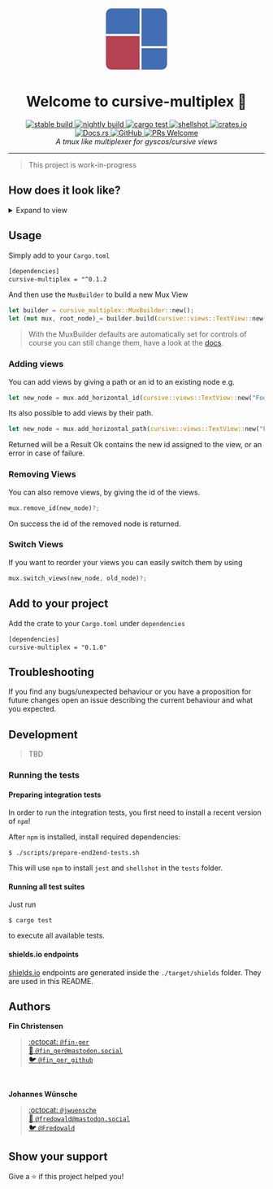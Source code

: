 <p align="center">
  <img src="assets/cursive-multiplex.svg" height="128">
</p>
<h1 align="center">Welcome to cursive-multiplex 👋</h1>
<p align="center">
  <a href="https://travis-ci.org/deinstapel/cursive-multiplex">
    <img src="https://img.shields.io/endpoint.svg?url=https%3A%2F%2Fdeinstapel.github.io%2Fcursive-multiplex%2Fstable-build.json" alt="stable build">
  </a>
  <a href="https://travis-ci.org/deinstapel/cursive-multiplex">
    <img src="https://img.shields.io/endpoint.svg?url=https%3A%2F%2Fdeinstapel.github.io%2Fcursive-multiplex%2Fnightly-build.json" alt="nightly build">
  </a>
  <a href="https://travis-ci.org/deinstapel/cursive-multiplex">
    <img src="https://img.shields.io/endpoint.svg?url=https%3A%2F%2Fdeinstapel.github.io%2Fcursive-multiplex%2Fcargo-test.json" alt="cargo test">
  </a>
  <a href="https://github.com/fin-ger/shellshot">
    <img src="https://img.shields.io/endpoint.svg?url=https%3A%2F%2Fdeinstapel.github.io%2Fcursive-multiplex%2Fshellshot.json" alt="shellshot">
  </a>
  <a href="https://crates.io/crates/cursive-multiplex">
    <img alt="crates.io" src="https://img.shields.io/crates/v/cursive-multiplex.svg">
  </a>
  <a href="https://docs.rs/cursive-multiplex">
    <img alt="Docs.rs" src="https://docs.rs/cursive-multiplex/badge.svg">
  </a>
  <a href="https://github.com/deinstapel/cursive-multiplex/blob/master/LICENSE">
    <img alt="GitHub" src="https://img.shields.io/github/license/deinstapel/cursive-multiplex.svg">
  </a>
  <a href="http://makeapullrequest.com">
    <img alt="PRs Welcome" src="https://img.shields.io/badge/PRs-welcome-brightgreen.svg" target="_blank" />
  </a>
  <br>
  <i>A tmux like multiplexer for gyscos/cursive views</i>
</p>

---

> This project is work-in-progress

## How does it look like?

<details>
  <summary>Expand to view</summary>
  <img src="assets/demo.gif" alt="Demo GIF">
</details>

## Usage

Simply add to your `Cargo.toml`
```Cargo
[dependencies]
cursive-multiplex = "^0.1.2
```

And then use the `MuxBuilder` to build a new Mux View
```rust
let builder = cursive_multiplex::MuxBuilder::new();
let (mut mux, root_node)_= builder.build(cursive::views::TextView::new("Hello World!".to_string()));
```

> With the MuxBuilder defaults are automatically set for controls of course you can still change them, have a look at the [docs](https://docs.rs/cursive-multiplex).

###  Adding views

You can add views by giving a path or an id to an existing node e.g.

```rust
let new_node = mux.add_horizontal_id(cursive::views::TextView::new("Foo"), node1).unwrap();
```

Its also possible to add views by their path.
```rust
let new_node = mux.add_horizontal_path(cursive::views::TextView::new("Foo", Path::LeftOrUp(Box::new(None))));
```

Returned will be a Result Ok contains the new id assigned to the view, or an error in case of failure.

### Removing Views

You can also remove views, by giving the id of the views.

```rust
mux.remove_id(new_node)?;
```

On success the id of the removed node is returned.

### Switch Views

If you want to reorder your views you can easily switch them by using

```rust
mux.switch_views(new_node, old_node)?;
```


## Add to your project

Add the crate to your `Cargo.toml` under `dependencies`

```Cargo
[dependencies]
cursive-multiplex = "0.1.0"
```

## Troubleshooting

If you find any bugs/unexpected behaviour or you have a proposition for future changes open an issue describing the current behaviour and what you expected.

## Development

> TBD

### Running the tests

#### Preparing integration tests

In order to run the integration tests, you first need to install a recent version of `npm`!

After `npm` is installed, install required dependencies:

```
$ ./scripts/prepare-end2end-tests.sh
```

This will use `npm` to install `jest` and `shellshot` in the `tests` folder.

#### Running all test suites

Just run

```
$ cargo test
```

to execute all available tests.

#### shields.io endpoints

[shields.io](https://shields.io) endpoints are generated inside the `./target/shields` folder. They are used in this README.

## Authors

**Fin Christensen**

> [:octocat: `@fin-ger`](https://github.com/fin-ger)  
> [:elephant: `@fin_ger@mastodon.social`](https://mastodon.social/web/accounts/787945)  
> [:bird: `@fin_ger_github`](https://twitter.com/fin_ger_github)  

<br>

**Johannes Wünsche**

> [:octocat: `@jwuensche`](https://github.com/jwuensche)  
> [:elephant: `@fredowald@mastodon.social`](https://mastodon.social/web/accounts/843376)  
> [:bird: `@Fredowald`](https://twitter.com/fredowald)  

## Show your support

Give a :star: if this project helped you!

